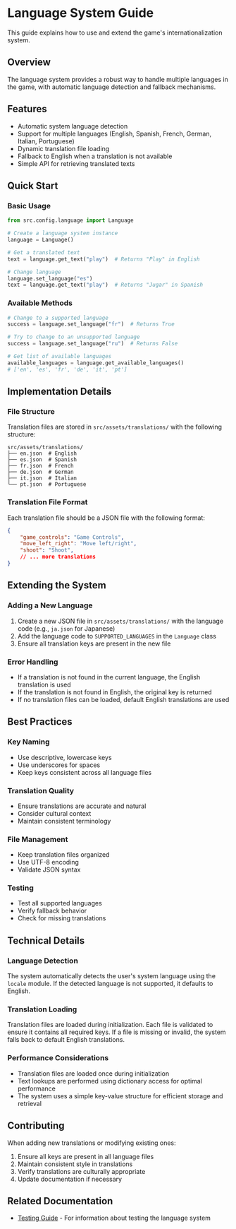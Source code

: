 # Language System Guide

This guide explains how to use and extend the game's internationalization system.

## Overview

The language system provides a robust way to handle multiple languages in the game, with automatic language detection and fallback mechanisms.

## Features

- Automatic system language detection
- Support for multiple languages (English, Spanish, French, German, Italian, Portuguese)
- Dynamic translation file loading
- Fallback to English when a translation is not available
- Simple API for retrieving translated texts

## Quick Start

### Basic Usage

```python
from src.config.language import Language

# Create a language system instance
language = Language()

# Get a translated text
text = language.get_text("play")  # Returns "Play" in English

# Change language
language.set_language("es")
text = language.get_text("play")  # Returns "Jugar" in Spanish
```

### Available Methods

```python
# Change to a supported language
success = language.set_language("fr")  # Returns True

# Try to change to an unsupported language
success = language.set_language("ru")  # Returns False

# Get list of available languages
available_languages = language.get_available_languages()
# ['en', 'es', 'fr', 'de', 'it', 'pt']
```

## Implementation Details

### File Structure

Translation files are stored in `src/assets/translations/` with the following structure:

```
src/assets/translations/
├── en.json  # English
├── es.json  # Spanish
├── fr.json  # French
├── de.json  # German
├── it.json  # Italian
└── pt.json  # Portuguese
```

### Translation File Format

Each translation file should be a JSON file with the following format:

```json
{
    "game_controls": "Game Controls",
    "move_left_right": "Move left/right",
    "shoot": "Shoot",
    // ... more translations
}
```

## Extending the System

### Adding a New Language

1. Create a new JSON file in `src/assets/translations/` with the language code (e.g., `ja.json` for Japanese)
2. Add the language code to `SUPPORTED_LANGUAGES` in the `Language` class
3. Ensure all translation keys are present in the new file

### Error Handling

- If a translation is not found in the current language, the English translation is used
- If the translation is not found in English, the original key is returned
- If no translation files can be loaded, default English translations are used

## Best Practices

### Key Naming

- Use descriptive, lowercase keys
- Use underscores for spaces
- Keep keys consistent across all language files

### Translation Quality

- Ensure translations are accurate and natural
- Consider cultural context
- Maintain consistent terminology

### File Management

- Keep translation files organized
- Use UTF-8 encoding
- Validate JSON syntax

### Testing

- Test all supported languages
- Verify fallback behavior
- Check for missing translations

## Technical Details

### Language Detection

The system automatically detects the user's system language using the `locale` module. If the detected language is not supported, it defaults to English.

### Translation Loading

Translation files are loaded during initialization. Each file is validated to ensure it contains all required keys. If a file is missing or invalid, the system falls back to default English translations.

### Performance Considerations

- Translation files are loaded once during initialization
- Text lookups are performed using dictionary access for optimal performance
- The system uses a simple key-value structure for efficient storage and retrieval

## Contributing

When adding new translations or modifying existing ones:

1. Ensure all keys are present in all language files
2. Maintain consistent style in translations
3. Verify translations are culturally appropriate
4. Update documentation if necessary

## Related Documentation

- [Testing Guide](../testing/README.md) - For information about testing the language system

